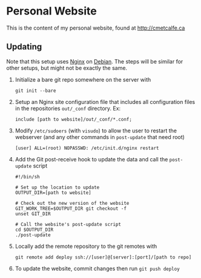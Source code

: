 Personal Website
================

This is the content of my personal website, found at http://cmetcalfe.ca


Updating
-----
Note that this setup uses [Nginx](http://nginx.org/) on [Debian](http://www.debian.org/). The steps will be similar for other setups, but might not be exactly the same.

1. Initialize a bare git repo somewhere on the server with

    `git init --bare`

2. Setup an Nginx site configuration file that includes all configuration files in the repositories `out/_conf` directory. Ex:

    ```
    include [path to website]/out/_conf/*.conf;
    ```

3. Modify `/etc/sudoers` (with `visudo`) to allow the user to restart the webserver (and any other commands in `post-update` that need root)

    ```
    [user] ALL=(root) NOPASSWD: /etc/init.d/nginx restart
    ```

4. Add the Git post-receive hook to update the data and call the `post-update` script

    ```
    #!/bin/sh

    # Set up the location to update
    OUTPUT_DIR=[path to website]

    # Check out the new version of the website
    GIT_WORK_TREE=$OUTPUT_DIR git checkout -f
    unset GIT_DIR

    # Call the website's post-update script
    cd $OUTPUT_DIR
    ./post-update
    ```

5. Locally add the remote repository to the git remotes with

    `git remote add deploy ssh://[user]@[server]:[port]/[path to repo]`

6. To update the website, commit changes then run `git push deploy`
